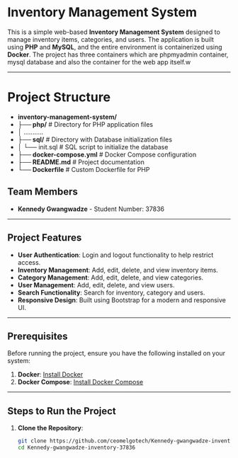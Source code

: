 # Inventory Management System

This is a simple web-based **Inventory Management System** designed to manage inventory items, categories, and users. The application is built using **PHP** and **MySQL**, and the entire environment is containerized using **Docker**. The project has three containers which are phpmyadmin container, mysql database and also the container for the web app itself.w

---
# Project Structure
- **inventory-management-system/**
- **├── php/**                  # Directory for PHP application files
- │   ...........
- **├── sql/**                  # Directory with Database initialization files
- │   └── init.sql          # SQL script to initialize the database
- **├── docker-compose.yml**    # Docker Compose configuration
- **├── README.md**             # Project documentation
- **└── Dockerfile**            # Custom Dockerfile for PHP

## Team Members

- **Kennedy Gwangwadze** - Student Number: 37836
---

## Project Features

- **User Authentication**: Login and logout functionality to help restrict access.
- **Inventory Management**: Add, edit, delete, and view inventory items.
- **Category Management**: Add, edit, delete, and view categories.
- **User Management**: Add, edit, delete, and view users.
- **Search Functionality**: Search for inventory, category and users.
- **Responsive Design**: Built using Bootstrap for a modern and responsive UI.

---

## Prerequisites

Before running the project, ensure you have the following installed on your system:

1. **Docker**: [Install Docker](https://docs.docker.com/get-docker/)
2. **Docker Compose**: [Install Docker Compose](https://docs.docker.com/compose/install/)

---

## Steps to Run the Project

1. **Clone the Repository**:
   ```bash
   git clone https://github.com/ceomelgotech/Kennedy-gwangwadze-inventory-37836.git
   cd Kennedy-gwangwadze-inventory-37836

